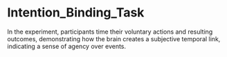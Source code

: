 # Intention_Binding_Task
In the experiment, participants time their voluntary actions and resulting outcomes, demonstrating how the brain creates a subjective temporal link, indicating a sense of agency over events.

